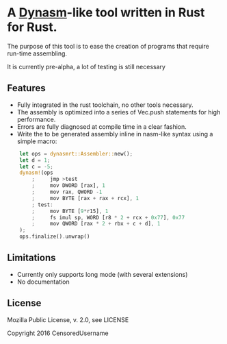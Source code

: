 # A [Dynasm](http://luajit.org/dynasm.html)-like tool written in Rust for Rust.

The purpose of this tool is to ease the creation of programs that require run-time assembling.

It is currently pre-alpha, a lot of testing is still necessary

## Features

- Fully integrated in the rust toolchain, no other tools necessary.
- The assembly is optimized into a series of Vec<u8>.push statements for high performance.
- Errors are fully diagnosed at compile time in a clear fashion.
- Write the to be generated assembly inline in nasm-like syntax using a simple macro:

```rust
    let ops = dynasmrt::Assembler::new();
    let d = 1;
    let c = -5;
    dynasm!(ops
        ;     jmp >test
        ;     mov DWORD [rax], 1
        ;     mov rax, QWORD -1
        ;     mov BYTE [rax + rax + rcx], 1
        ; test:
        ;     mov BYTE [9*r15], 1
        ;     fs imul sp, WORD [r8 * 2 + rcx + 0x77], 0x77
        ;     mov QWORD [rax * 2 + rbx + c + d], 1
    );
    ops.finalize().unwrap()
```

## Limitations

- Currently only supports long mode (with several extensions)
- No documentation

## License

Mozilla Public License, v. 2.0, see LICENSE

Copyright 2016 CensoredUsername
